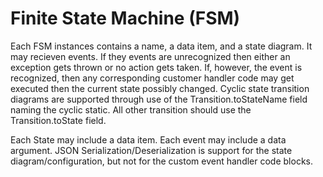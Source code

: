 # Finite State Machine (FSM)

Each FSM instances contains a name, a data item, and a state diagram.  It may recieven events.  If they events are unrecognized then 
either an exception gets thrown or no action gets taken.  If, however, the event is recognized, then any corresponding customer handler 
code may get executed then the current state possibly changed.  Cyclic state transition diagrams are supported through use of the 
Transition.toStateName field naming the cyclic static.  All other transition should use the Transition.toState field.

Each State may include a data item.  Each event may include a data argument.  JSON Serialization/Deserialization is support for the 
state diagram/configuration, but not for the custom event handler code blocks.
